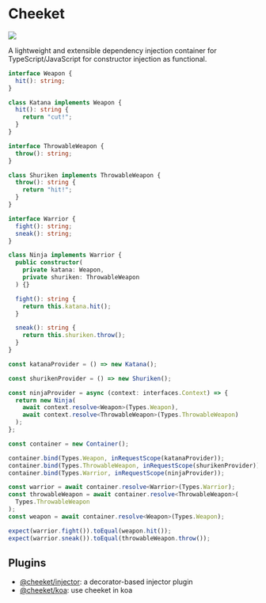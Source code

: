 # Cheeket
![](https://img.shields.io/npm/dm/cheeket.png?style=flat-square)

A lightweight and extensible dependency injection container for TypeScript/JavaScript for constructor injection as functional.
  
```typescript
interface Weapon {
  hit(): string;
}

class Katana implements Weapon {
  hit(): string {
    return "cut!";
  }
}

interface ThrowableWeapon {
  throw(): string;
}

class Shuriken implements ThrowableWeapon {
  throw(): string {
    return "hit!";
  }
}

interface Warrior {
  fight(): string;
  sneak(): string;
}

class Ninja implements Warrior {
  public constructor(
    private katana: Weapon,
    private shuriken: ThrowableWeapon
  ) {}

  fight(): string {
    return this.katana.hit();
  }

  sneak(): string {
    return this.shuriken.throw();
  }
}

const katanaProvider = () => new Katana();

const shurikenProvider = () => new Shuriken();

const ninjaProvider = async (context: interfaces.Context) => {
  return new Ninja(
    await context.resolve<Weapon>(Types.Weapon),
    await context.resolve<ThrowableWeapon>(Types.ThrowableWeapon)
  );
};

const container = new Container();

container.bind(Types.Weapon, inRequestScope(katanaProvider));
container.bind(Types.ThrowableWeapon, inRequestScope(shurikenProvider));
container.bind(Types.Warrior, inRequestScope(ninjaProvider));

const warrior = await container.resolve<Warrior>(Types.Warrior);
const throwableWeapon = await container.resolve<ThrowableWeapon>(
  Types.ThrowableWeapon
);
const weapon = await container.resolve<Weapon>(Types.Weapon);

expect(warrior.fight()).toEqual(weapon.hit());
expect(warrior.sneak()).toEqual(throwableWeapon.throw());
```
  
## Plugins  
  
- [@cheeket/injector](https://www.npmjs.com/package/@cheeket/injector
): a decorator-based injector plugin  
- [@cheeket/koa](https://www.npmjs.com/package/@cheeket/koa
): use cheeket in koa  
